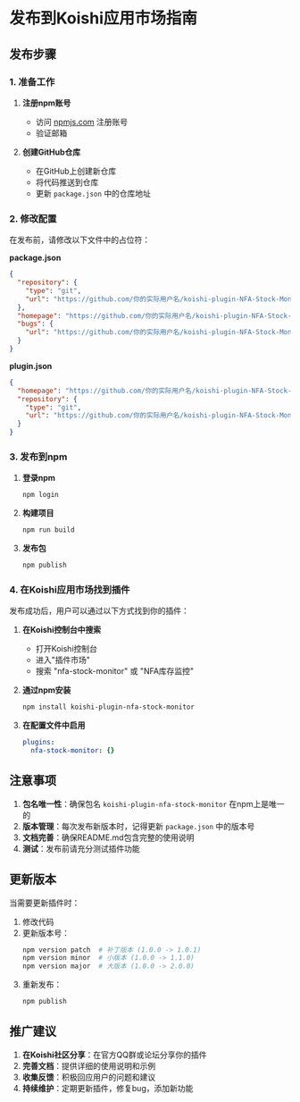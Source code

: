 # 发布到Koishi应用市场指南

## 发布步骤

### 1. 准备工作

1. **注册npm账号**
   - 访问 [npmjs.com](https://www.npmjs.com) 注册账号
   - 验证邮箱

2. **创建GitHub仓库**
   - 在GitHub上创建新仓库
   - 将代码推送到仓库
   - 更新 `package.json` 中的仓库地址

### 2. 修改配置

在发布前，请修改以下文件中的占位符：

**package.json**
```json
{
  "repository": {
    "type": "git",
    "url": "https://github.com/你的实际用户名/koishi-plugin-NFA-Stock-Monitor.git"
  },
  "homepage": "https://github.com/你的实际用户名/koishi-plugin-NFA-Stock-Monitor#readme",
  "bugs": {
    "url": "https://github.com/你的实际用户名/koishi-plugin-NFA-Stock-Monitor/issues"
  }
}
```

**plugin.json**
```json
{
  "homepage": "https://github.com/你的实际用户名/koishi-plugin-NFA-Stock-Monitor",
  "repository": {
    "type": "git",
    "url": "https://github.com/你的实际用户名/koishi-plugin-NFA-Stock-Monitor.git"
  }
}
```

### 3. 发布到npm

1. **登录npm**
   ```bash
   npm login
   ```

2. **构建项目**
   ```bash
   npm run build
   ```

3. **发布包**
   ```bash
   npm publish
   ```

### 4. 在Koishi应用市场找到插件

发布成功后，用户可以通过以下方式找到你的插件：

1. **在Koishi控制台中搜索**
   - 打开Koishi控制台
   - 进入"插件市场"
   - 搜索 "nfa-stock-monitor" 或 "NFA库存监控"

2. **通过npm安装**
   ```bash
   npm install koishi-plugin-nfa-stock-monitor
   ```

3. **在配置文件中启用**
   ```yaml
   plugins:
     nfa-stock-monitor: {}
   ```

## 注意事项

1. **包名唯一性**：确保包名 `koishi-plugin-nfa-stock-monitor` 在npm上是唯一的
2. **版本管理**：每次发布新版本时，记得更新 `package.json` 中的版本号
3. **文档完善**：确保README.md包含完整的使用说明
4. **测试**：发布前请充分测试插件功能

## 更新版本

当需要更新插件时：

1. 修改代码
2. 更新版本号：
   ```bash
   npm version patch  # 补丁版本 (1.0.0 -> 1.0.1)
   npm version minor  # 小版本 (1.0.0 -> 1.1.0)
   npm version major  # 大版本 (1.0.0 -> 2.0.0)
   ```
3. 重新发布：
   ```bash
   npm publish
   ```

## 推广建议

1. **在Koishi社区分享**：在官方QQ群或论坛分享你的插件
2. **完善文档**：提供详细的使用说明和示例
3. **收集反馈**：积极回应用户的问题和建议
4. **持续维护**：定期更新插件，修复bug，添加新功能
